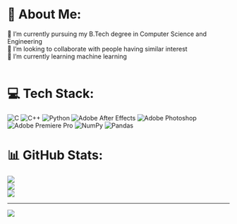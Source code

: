 # 💫 About Me:
🔭 I’m currently pursuing my B.Tech degree in Computer Science and Engineering<br>👯 I’m looking to collaborate with people having similar interest<br>🌱 I’m currently learning machine learning<br><br>


# 💻 Tech Stack:
![C](https://img.shields.io/badge/c-%2300599C.svg?style=for-the-badge&logo=c&logoColor=white) ![C++](https://img.shields.io/badge/c++-%2300599C.svg?style=for-the-badge&logo=c%2B%2B&logoColor=white) ![Python](https://img.shields.io/badge/python-3670A0?style=for-the-badge&logo=python&logoColor=ffdd54) ![Adobe After Effects](https://img.shields.io/badge/Adobe%20After%20Effects-9999FF.svg?style=for-the-badge&logo=Adobe%20After%20Effects&logoColor=white) ![Adobe Photoshop](https://img.shields.io/badge/adobe%20photoshop-%2331A8FF.svg?style=for-the-badge&logo=adobe%20photoshop&logoColor=white) ![Adobe Premiere Pro](https://img.shields.io/badge/Adobe%20Premiere%20Pro-9999FF.svg?style=for-the-badge&logo=Adobe%20Premiere%20Pro&logoColor=white) ![NumPy](https://img.shields.io/badge/numpy-%23013243.svg?style=for-the-badge&logo=numpy&logoColor=white) ![Pandas](https://img.shields.io/badge/pandas-%23150458.svg?style=for-the-badge&logo=pandas&logoColor=white)
# 📊 GitHub Stats:
![](https://github-readme-stats.vercel.app/api?username=Chinmaykar7&theme=onedark&hide_border=false&include_all_commits=false&count_private=false)<br/>
![](https://github-readme-streak-stats.herokuapp.com/?user=Chinmaykar7&theme=onedark&hide_border=false)<br/>
![](https://github-readme-stats.vercel.app/api/top-langs/?username=Chinmaykar7&theme=onedark&hide_border=false&include_all_commits=false&count_private=false&layout=compact)

---
[![](https://visitcount.itsvg.in/api?id=Chinmaykar7&icon=0&color=0)](https://visitcount.itsvg.in)

<!-- Proudly created with GPRM ( https://gprm.itsvg.in ) -->
